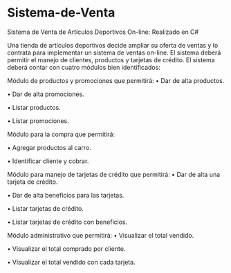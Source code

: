 # Sistema-de-Venta
Sistema de Venta de Artículos Deportivos On-line: Realizado en C#

Una tienda de artículos deportivos decide ampliar su oferta de ventas y lo contrata para implementar un sistema de ventas on-line.
El sistema deberá permitir el manejo de clientes, productos y tarjetas de crédito.
El sistema deberá contar con cuatro módulos bien identificados:

Módulo de productos y promociones que permitirá:
• Dar de alta productos.

• Dar de alta promociones.

• Listar productos.

• Listar promociones.

Módulo para la compra que permitirá:

• Agregar productos al carro.

• Identificar cliente y cobrar.

Módulo para manejo de tarjetas de crédito que permitirá:
• Dar de alta una tarjeta de crédito.

• Dar de alta beneficios para las tarjetas.

• Listar tarjetas de crédito.

• Listar tarjetas de crédito con beneficios.

Módulo administrativo que permitirá:
• Visualizar el total vendido.

• Visualizar el total comprado por cliente.

• Visualizar el total vendido con cada tarjeta.
